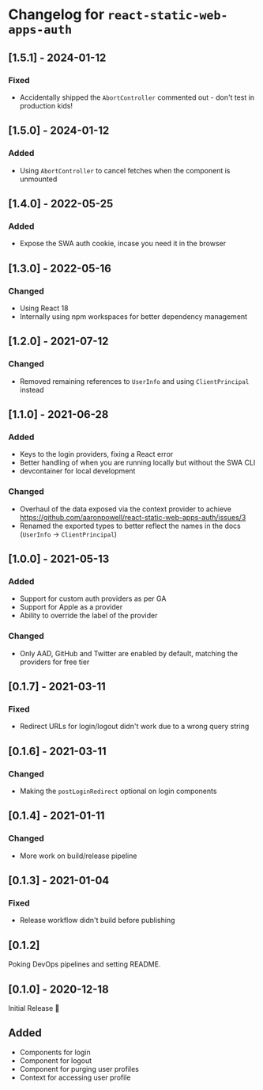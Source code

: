 # Changelog for `react-static-web-apps-auth`

## [1.5.1] - 2024-01-12

### Fixed

- Accidentally shipped the `AbortController` commented out - don't test in production kids!

## [1.5.0] - 2024-01-12

### Added

- Using `AbortController` to cancel fetches when the component is unmounted

## [1.4.0] - 2022-05-25

### Added

- Expose the SWA auth cookie, incase you need it in the browser

## [1.3.0] - 2022-05-16

### Changed

- Using React 18
- Internally using npm workspaces for better dependency management

## [1.2.0] - 2021-07-12

### Changed

- Removed remaining references to `UserInfo` and using `ClientPrincipal` instead

## [1.1.0] - 2021-06-28

### Added

- Keys to the login providers, fixing a React error
- Better handling of when you are running locally but without the SWA CLI
- devcontainer for local development

### Changed

- Overhaul of the data exposed via the context provider to achieve https://github.com/aaronpowell/react-static-web-apps-auth/issues/3
- Renamed the exported types to better reflect the names in the docs (`UserInfo` -> `ClientPrincipal`)

## [1.0.0] - 2021-05-13

### Added

- Support for custom auth providers as per GA
- Support for Apple as a provider
- Ability to override the label of the provider

### Changed

- Only AAD, GitHub and Twitter are enabled by default, matching the providers for free tier

## [0.1.7] - 2021-03-11

### Fixed

- Redirect URLs for login/logout didn't work due to a wrong query string

## [0.1.6] - 2021-03-11

### Changed

- Making the `postLoginRedirect` optional on login components

## [0.1.4] - 2021-01-11

### Changed

- More work on build/release pipeline

## [0.1.3] - 2021-01-04

### Fixed

- Release workflow didn't build before publishing

## [0.1.2]

Poking DevOps pipelines and setting README.

## [0.1.0] - 2020-12-18

Initial Release 🎉

## Added

- Components for login
- Component for logout
- Component for purging user profiles
- Context for accessing user profile
